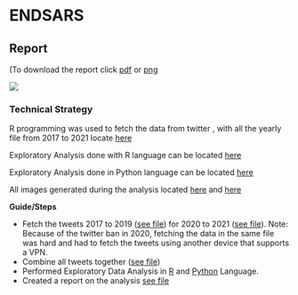 # ENDSARS

## Report 
(To download the report click [pdf](https://github.com/Tobi-DataDetective/ENDSARS_EDA/raw/main/report/Endsars%20Infographic.pdf) or [png](https://github.com/Tobi-DataDetective/ENDSARS_EDA/raw/main/report/Endsars%20Infographic%20png.png)

<img src=https://github.com/Tobi-DataDetective/ENDSARS_EDA/blob/main/report/Endsars%20Infographic%20png.png>


### Technical Strategy

R programming was used to fetch the data from twitter , with all the yearly file from 2017 to 2021 locate [here](https://github.com/Tobi-DataDetective/ENDSARS_EDA/tree/main/EDA_R)

Exploratory Analysis done with R language can be located [here](https://github.com/Tobi-DataDetective/ENDSARS_EDA/tree/main/EDA_R)

Exploratory Analysis done in Python language can be located [here](https://github.com/Tobi-DataDetective/ENDSARS_EDA/tree/main/EDA_Python)

All images generated during the analysis located [here](https://github.com/Tobi-DataDetective/ENDSARS_EDA/tree/main/images) and [here](https://github.com/Tobi-DataDetective/ENDSARS_EDA/tree/main/images_2)

**Guide/Steps**
* Fetch the tweets 2017 to 2019 ([see file](https://github.com/Tobi-DataDetective/ENDSARS_EDA/blob/main/EDA_Python/Scraping.ipynb)) for 2020 to 2021 ([see file](https://github.com/Tobi-DataDetective/ENDSARS_EDA/blob/main/EDA_Python/Sraping2020_2021.ipynb)). Note: Because of the twitter ban in 2020, fetching the data in the same file was hard and had to fetch the tweets using another device that supports a VPN.
* Combine all tweets together ([see file](https://github.com/Tobi-DataDetective/ENDSARS_EDA/blob/main/EDA_Python/combining_scraped_data.ipynb))
* Performed Exploratory Data Analysis in [R](https://github.com/Tobi-DataDetective/ENDSARS_EDA/tree/main/EDA_R) and [Python](https://github.com/Tobi-DataDetective/ENDSARS_EDA/tree/main/EDA_Python) Language.
* Created a report on the analysis [see file](https://github.com/Tobi-DataDetective/ENDSARS_EDA/tree/main/report)
